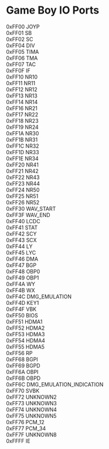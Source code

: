 # Game Boy IO Ports

0xFF00 JOYP  
0xFF01 SB  
0xFF02 SC  
0xFF04 DIV  
0xFF05 TIMA  
0xFF06 TMA  
0xFF07 TAC  
0xFF0F IF  
0xFF10 NR10  
0xFF11 NR11  
0xFF12 NR12  
0xFF13 NR13  
0xFF14 NR14  
0xFF16 NR21  
0xFF17 NR22  
0xFF18 NR23  
0xFF19 NR24  
0xFF1A NR30  
0xFF1B NR31  
0xFF1C NR32  
0xFF1D NR33  
0xFF1E NR34  
0xFF20 NR41  
0xFF21 NR42  
0xFF22 NR43  
0xFF23 NR44  
0xFF24 NR50  
0xFF25 NR51  
0xFF26 NR52  
0xFF30 WAV_START  
0xFF3F WAV_END  
0xFF40 LCDC  
0xFF41 STAT  
0xFF42 SCY  
0xFF43 SCX  
0xFF44 LY  
0xFF45 LYC  
0xFF46 DMA  
0xFF47 BGP  
0xFF48 OBP0  
0xFF49 OBP1  
0xFF4A WY  
0xFF4B WX  
0xFF4C DMG_EMULATION  
0xFF4D KEY1  
0xFF4F VBK  
0xFF50 BIOS  
0xFF51 HDMA1  
0xFF52 HDMA2  
0xFF53 HDMA3  
0xFF54 HDMA4  
0xFF55 HDMA5  
0xFF56 RP  
0xFF68 BGPI  
0xFF69 BGPD  
0xFF6A OBPI  
0xFF6B OBPD  
0xFF6C DMG_EMULATION_INDICATION  
0xFF70 SVBK  
0xFF72 UNKNOWN2  
0xFF73 UNKNOWN3  
0xFF74 UNKNOWN4  
0xFF75 UNKNOWN5  
0xFF76 PCM_12  
0xFF77 PCM_34  
0xFF7F UNKNOWN8  
0xFFFF IE  
